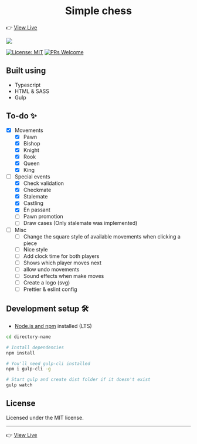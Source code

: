 <h1 align="center">Simple chess</h1>

👉 [View Live](https://simplechess.netlify.app/)

![](./public/images/chess.gif)

[![License: MIT](https://img.shields.io/badge/License-MIT-blue.svg)](https://opensource.org/licenses/MIT)
[![PRs Welcome](https://img.shields.io/badge/PRs-welcome-brightgreen.svg)](http://makeapullrequest.com)

## Built using
- Typescript
- HTML & SASS
- Gulp

## To-do ✨

- [X] Movements
  - [X] Pawn
  - [X] Bishop
  - [X] Knight
  - [X] Rook
  - [X] Queen
  - [X] King
- [ ] Special events
  - [X] Check validation
  - [X] Checkmate
  - [X] Stalemate
  - [X] Castling
  - [X] En passant
  - [ ] Pawn promotion
  - [ ] Draw cases (Only stalemate was implemented)
- [ ] Misc
  - [ ] Change the square style of available movements when clicking a piece
  - [ ] Nice style
  - [ ] Add clock time for both players
  - [ ] Shows which player moves next
  - [ ] allow undo movements
  - [ ] Sound effects when make moves
  - [ ] Create a logo (svg)
  - [ ] Prettier & eslint config
  
## Development setup 🛠

- [Node.js and npm](https://nodejs.org) installed (LTS)
```sh
cd directory-name

# Install dependencies
npm install

# You'll need gulp-cli installed
npm i gulp-cli -g

# Start gulp and create dist folder if it doesn't exist
gulp watch
```

## License

Licensed under the MIT license.

---

👉 [View Live](https://simplechess.netlify.app/)
